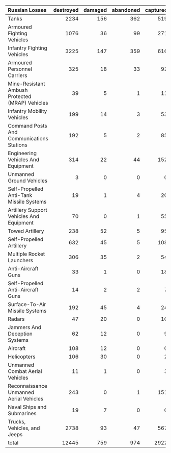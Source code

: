 | Russian Losses                                   |   destroyed |   damaged |   abandoned |   captured |   total |
|:-------------------------------------------------|------------:|----------:|------------:|-----------:|--------:|
| Tanks                                            |        2234 |       156 |         362 |        519 |    3271 |
| Armoured Fighting Vehicles                       |        1076 |        36 |          99 |        271 |    1482 |
| Infantry Fighting Vehicles                       |        3225 |       147 |         359 |        616 |    4347 |
| Armoured Personnel Carriers                      |         325 |        18 |          33 |         92 |     468 |
| Mine-Resistant Ambush Protected  (MRAP) Vehicles |          39 |         5 |           1 |         11 |      56 |
| Infantry Mobility Vehicles                       |         199 |        14 |           3 |         53 |     269 |
| Command Posts And Communications Stations        |         192 |         5 |           2 |         85 |     284 |
| Engineering Vehicles And Equipment               |         314 |        22 |          44 |        152 |     532 |
| Unmanned Ground Vehicles                         |           3 |         0 |           0 |          0 |       3 |
| Self-Propelled Anti-Tank Missile Systems         |          19 |         1 |           4 |         20 |      44 |
| Artillery Support Vehicles And Equipment         |          70 |         0 |           1 |         55 |     126 |
| Towed Artillery                                  |         238 |        52 |           5 |         95 |     390 |
| Self-Propelled Artillery                         |         632 |        45 |           5 |        108 |     790 |
| Multiple Rocket Launchers                        |         306 |        35 |           2 |         54 |     397 |
| Anti-Aircraft Guns                               |          33 |         1 |           0 |         18 |      52 |
| Self-Propelled Anti-Aircraft Guns                |          14 |         2 |           2 |          7 |      25 |
| Surface-To-Air Missile Systems                   |         192 |        45 |           4 |         24 |     265 |
| Radars                                           |          47 |        20 |           0 |         10 |      77 |
| Jammers And Deception Systems                    |          62 |        12 |           0 |          9 |      83 |
| Aircraft                                         |         108 |        12 |           0 |          0 |     120 |
| Helicopters                                      |         106 |        30 |           0 |          2 |     138 |
| Unmanned Combat Aerial Vehicles                  |          11 |         1 |           0 |          3 |      15 |
| Reconnaissance Unmanned Aerial Vehicles          |         243 |         0 |           1 |        151 |     395 |
| Naval Ships and Submarines                       |          19 |         7 |           0 |          0 |      26 |
| Trucks, Vehicles, and Jeeps                      |        2738 |        93 |          47 |        567 |    3445 |
| total                                            |       12445 |       759 |         974 |       2922 |   17100 |